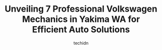 ---
layout: ampstory
image: https://images.unsplash.com/photo-1619843810917-548e472b9055?ixlib=rb-4.0.3&ixid=MnwxMjA3fDB8MHxwaG90by1wYWdlfHx8fGVufDB8fHx8&auto=format&fit=crop&w=640&h=853&q=80
author: techidn
featured: false
description: Looking for reliable and skilled Volkswagen Mechanic in Yakima WA, USA? Your search ends here with the 7 best Volkswagen Mechanic in town. With their expertise and commitment to delivering e
title: Unveiling 7 Professional Volkswagen Mechanics in Yakima WA for Efficient Auto Solutions
cover:
   title: Unveiling 7 Professional Volkswagen Mechanics in Yakima WA for Efficient Auto Solutions
   subtitle: Rickpate
   background: https://images.unsplash.com/photo-1619843810917-548e472b9055?ixlib=rb-4.0.3&ixid=MnwxMjA3fDB8MHxwaG90by1wYWdlfHx8fGVufDB8fHx8&auto=format&fit=crop&w=640&h=853&q=80

pages: 
 - layout: thirds
   top: <h1>#1 Westside Car Care</h1>
   bottom: "<p>My Service Engine Soon light came on and my regular place was booked 2 weeks out. A friend recommended West Side and I am so grateful she did. Maria in the office is very</p>"
   background: https://www.knot35.com/toplist/wp-content/uploads/2023/06/best-volkswagen-mechanic-1-in-yakima-wa-1685833473.jpeg
   backgroundblur: true
 - layout: thirds
   top: <h1>#2 Alpine Automotive Service</h1>
   bottom: "<p>213 S 3rd Ave, Yakima, WA 98902, United States</p>"
   background: https://www.knot35.com/toplist/wp-content/uploads/2023/06/best-volkswagen-mechanic-2-in-yakima-wa-1685833473.jpeg
   cta:
      link: https://www.knot35.com/toplist/unveiling-7-professional-volkswagen-mechanics-in-yakima-wa-for-efficient-auto-solutions/
      text: Unveiling 7 Professional Volkswagen Mechanics in Yakima WA for Efficient Auto Solutions
 - layout: thirds
   top: <h1>#3 Quick Lube And Auto Repair, LLC</h1>
   bottom: "<p>1019 S 3rd Ave, Yakima, WA 98902, United States</p>"
   background: https://www.knot35.com/toplist/wp-content/uploads/2023/06/best-volkswagen-mechanic-3-in-yakima-wa-1685833474.jpeg
   cta:
      link: https://www.knot35.com/toplist/unveiling-7-professional-volkswagen-mechanics-in-yakima-wa-for-efficient-auto-solutions/
      text: Unveiling 7 Professional Volkswagen Mechanics in Yakima WA for Efficient Auto Solutions
 - layout: thirds
   top: <h1>#4 ABSOLUTE AUTO</h1>
   bottom: "<p>207 S 3rd Ave, Yakima, WA 98902, United States</p>"
   background: https://images.unsplash.com/photo-1541356665065-22676f35dd40?ixlib=rb-4.0.3&ixid=MnwxMjA3fDB8MHxwaG90by1wYWdlfHx8fGVufDB8fHx8&auto=format&fit=crop&w=640&h=853&q=80
   cta:
      link: https://www.knot35.com/toplist/unveiling-7-professional-volkswagen-mechanics-in-yakima-wa-for-efficient-auto-solutions/
      text: Unveiling 7 Professional Volkswagen Mechanics in Yakima WA for Efficient Auto Solutions
 - layout: thirds
   top: <h1>#5 Rigby Automotive</h1>
   bottom: "<p>510 S 4th Ave, Yakima, WA 98902, United States</p>"
   background: https://images.unsplash.com/photo-1618005182384-a83a8bd57fbe?ixlib=rb-4.0.3&ixid=MnwxMjA3fDB8MHxwaG90by1wYWdlfHx8fGVufDB8fHx8&auto=format&fit=crop&w=640&h=853&q=80
   cta:
      link: https://www.knot35.com/toplist/unveiling-7-professional-volkswagen-mechanics-in-yakima-wa-for-efficient-auto-solutions/
      text: Unveiling 7 Professional Volkswagen Mechanics in Yakima WA for Efficient Auto Solutions
 - layout: thirds
   top: <h1>#6 Bonnie & Clydes Automotive Center, LLC</h1>
   bottom: "<p>111 S 3rd Ave, Yakima, WA 98902, United States</p>"
   background: https://images.unsplash.com/photo-1604871000636-074fa5117945?ixlib=rb-4.0.3&ixid=MnwxMjA3fDB8MHxwaG90by1wYWdlfHx8fGVufDB8fHx8&auto=format&fit=crop&w=640&h=853&q=80
   cta:
      link: https://www.knot35.com/toplist/unveiling-7-professional-volkswagen-mechanics-in-yakima-wa-for-efficient-auto-solutions/
      text: Unveiling 7 Professional Volkswagen Mechanics in Yakima WA for Efficient Auto Solutions
 - layout: thirds
   top: <h1>#7 Subie Solutions</h1>
   bottom: "<p>415 W Washington Ave unit b, Yakima, WA 98903, United States</p>"
   background: https://images.unsplash.com/photo-1540457036297-448b6b99e91c?ixlib=rb-4.0.3&ixid=MnwxMjA3fDB8MHxwaG90by1wYWdlfHx8fGVufDB8fHx8&auto=format&fit=crop&w=640&h=853&q=80
   cta:
      link: https://www.knot35.com/toplist/unveiling-7-professional-volkswagen-mechanics-in-yakima-wa-for-efficient-auto-solutions/
      text: Unveiling 7 Professional Volkswagen Mechanics in Yakima WA for Efficient Auto Solutions
 - layout: thirds
   middle: Continue reading...
   background: https://images.unsplash.com/photo-1489648022186-8f49310909a0?ixlib=rb-4.0.3&ixid=MnwxMjA3fDB8MHxwaG90by1wYWdlfHx8fGVufDB8fHx8&auto=format&fit=crop&w=640&h=853&q=80
   cta:
      link: https://www.knot35.com/toplist/unveiling-7-professional-volkswagen-mechanics-in-yakima-wa-for-efficient-auto-solutions/
      text: Unveiling 7 Professional Volkswagen Mechanics in Yakima WA for Efficient Auto Solutions
      
---